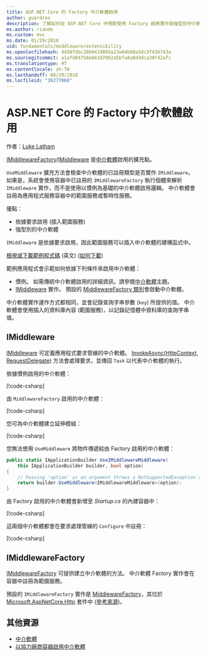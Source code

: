 ```yaml
---
title: ASP.NET Core 的 Factory 中介軟體啟用
author: guardrex
description: 了解如何在 ASP.NET Core 中搭配使用 Factory 啟用實作與強型別中介軟體。
ms.author: riande
ms.custom: mvc
ms.date: 01/29/2018
uid: fundamentals/middleware/extensibility
ms.openlocfilehash: 44987dbc20b0419865a23e64b60a5dc3f436743a
ms.sourcegitcommit: a1afd04758e663d7062a5bfa8a0d4dca38f42afc
ms.translationtype: HT
ms.contentlocale: zh-TW
ms.lasthandoff: 06/20/2018
ms.locfileid: "36277068"
---
```

# <a name="factory-based-middleware-activation-in-aspnet-core"></a>ASP.NET Core 的 Factory 中介軟體啟用

作者：[Luke Latham](https://github.com/guardrex)

[IMiddlewareFactory](/dotnet/api/microsoft.aspnetcore.http.imiddlewarefactory)/[IMiddleware](/dotnet/api/microsoft.aspnetcore.http.imiddleware) 是[中介軟體](xref:fundamentals/middleware/index)啟用的擴充點。

`UseMiddleware` 擴充方法會檢查中介軟體的已註冊類型是否實作 `IMiddleware`。 如果是，系統會使用容器中已註冊的 `IMiddlewareFactory` 執行個體來解析 `IMiddleware` 實作，而不是使用以慣例為基礎的中介軟體啟用邏輯。 中介軟體會註冊為應用程式服務容器中的範圍服務或暫時性服務。

優點：

* 依據要求啟用 (插入範圍服務)
* 強型別的中介軟體

`IMiddleware` 是依據要求啟用，因此範圍服務可以插入中介軟體的建構函式中。

[檢視或下載範例程式碼](https://github.com/aspnet/Docs/tree/master/aspnetcore/fundamentals/middleware/extensibility/sample) \(英文\) ([如何下載](xref:tutorials/index#how-to-download-a-sample))

範例應用程式會示範如何依據下列條件來啟用中介軟體：

* 慣例。 如需傳統中介軟體啟用的詳細資訊，請參閱[中介軟體](xref:fundamentals/middleware/index)主題。
* [IMiddleware](/dotnet/api/microsoft.aspnetcore.http.imiddleware) 實作。 預設的 [MiddlewareFactory 類別](/dotnet/api/microsoft.aspnetcore.http.middlewarefactory)會啟動中介軟體。

中介軟體實作運作方式都相同，並會記錄查詢字串參數 (`key`) 所提供的值。 中介軟體會使用插入的資料庫內容 (範圍服務)，以記錄記憶體中資料庫的查詢字串值。

## <a name="imiddleware"></a>IMiddleware

[IMiddleware](/dotnet/api/microsoft.aspnetcore.http.imiddleware) 可定義應用程式要求管線的中介軟體。 [InvokeAsync(HttpContext, RequestDelegate)](/dotnet/api/microsoft.aspnetcore.http.imiddleware.invokeasync#Microsoft_AspNetCore_Http_IMiddleware_InvokeAsync_Microsoft_AspNetCore_Http_HttpContext_Microsoft_AspNetCore_Http_RequestDelegate_) 方法會處理要求，並傳回 `Task` 以代表中介軟體的執行。

依據慣例啟用的中介軟體：

[!code-csharp[](extensibility/sample/Middleware/ConventionalMiddleware.cs?name=snippet1)]

由 `MiddlewareFactory` 啟用的中介軟體：

[!code-csharp[](extensibility/sample/Middleware/IMiddlewareMiddleware.cs?name=snippet1)]

您可為中介軟體建立延伸模組：

[!code-csharp[](extensibility/sample/Middleware/MiddlewareExtensions.cs?name=snippet1)]

您無法使用 `UseMiddleware` 將物件傳遞給由 Factory 啟用的中介軟體：

```csharp
public static IApplicationBuilder UseIMiddlewareMiddleware(
    this IApplicationBuilder builder, bool option)
{
    // Passing 'option' as an argument throws a NotSupportedException at runtime.
    return builder.UseMiddleware<IMiddlewareMiddleware>(option);
}
```

由 Factory 啟用的中介軟體會新增至 *Startup.cs* 的內建容器中：

[!code-csharp[](extensibility/sample/Startup.cs?name=snippet1&highlight=12)]

這兩個中介軟體都會在要求處理管線的 `Configure` 中註冊：

[!code-csharp[](extensibility/sample/Startup.cs?name=snippet2&highlight=13-14)]

## <a name="imiddlewarefactory"></a>IMiddlewareFactory

[IMiddlewareFactory](/dotnet/api/microsoft.aspnetcore.http.imiddlewarefactory) 可提供建立中介軟體的方法。 中介軟體 Factory 實作會在容器中註冊為範圍服務。

預設的 `IMiddlewareFactory` 實作是 [MiddlewareFactory](/dotnet/api/microsoft.aspnetcore.http.middlewarefactory)，其位於 [Microsoft.AspNetCore.Http](https://www.nuget.org/packages/Microsoft.AspNetCore.Http/) 套件中 ([參考來源](https://github.com/aspnet/HttpAbstractions/blob/release/2.0/src/Microsoft.AspNetCore.Http/MiddlewareFactory.cs))。

## <a name="additional-resources"></a>其他資源

* [中介軟體](xref:fundamentals/middleware/index)
* [以協力廠商容器啟用中介軟體](xref:fundamentals/middleware/extensibility-third-party-container)
